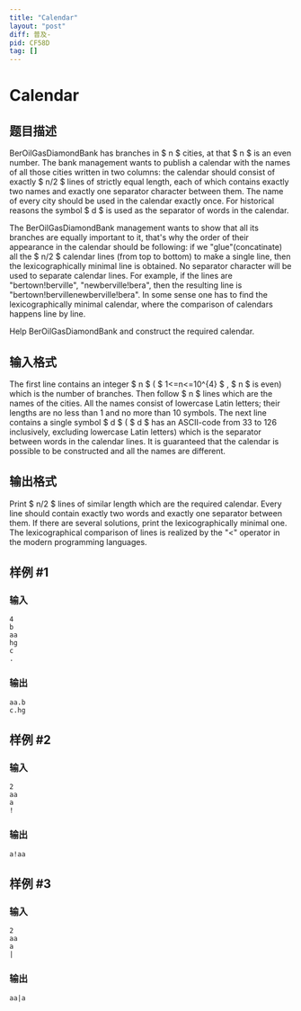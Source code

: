 ```yaml
---
title: "Calendar"
layout: "post"
diff: 普及-
pid: CF58D
tag: []
---
```


# Calendar

## 题目描述

BerOilGasDiamondBank has branches in $ n $ cities, at that $ n $ is an even number. The bank management wants to publish a calendar with the names of all those cities written in two columns: the calendar should consist of exactly $ n/2 $ lines of strictly equal length, each of which contains exactly two names and exactly one separator character between them. The name of every city should be used in the calendar exactly once. For historical reasons the symbol $ d $ is used as the separator of words in the calendar.

The BerOilGasDiamondBank management wants to show that all its branches are equally important to it, that's why the order of their appearance in the calendar should be following: if we "glue"(concatinate) all the $ n/2 $ calendar lines (from top to bottom) to make a single line, then the lexicographically minimal line is obtained. No separator character will be used to separate calendar lines. For example, if the lines are "bertown!berville", "newberville!bera", then the resulting line is "bertown!bervillenewberville!bera". In some sense one has to find the lexicographically minimal calendar, where the comparison of calendars happens line by line.

Help BerOilGasDiamondBank and construct the required calendar.

## 输入格式

The first line contains an integer $ n $ ( $ 1<=n<=10^{4} $ , $ n $ is even) which is the number of branches. Then follow $ n $ lines which are the names of the cities. All the names consist of lowercase Latin letters; their lengths are no less than 1 and no more than 10 symbols. The next line contains a single symbol $ d $ ( $ d $ has an ASCII-code from 33 to 126 inclusively, excluding lowercase Latin letters) which is the separator between words in the calendar lines. It is guaranteed that the calendar is possible to be constructed and all the names are different.

## 输出格式

Print $ n/2 $ lines of similar length which are the required calendar. Every line should contain exactly two words and exactly one separator between them. If there are several solutions, print the lexicographically minimal one. The lexicographical comparison of lines is realized by the "<" operator in the modern programming languages.

## 样例 #1

### 输入

```
4
b
aa
hg
c
.

```

### 输出

```
aa.b
c.hg

```

## 样例 #2

### 输入

```
2
aa
a
!

```

### 输出

```
a!aa

```

## 样例 #3

### 输入

```
2
aa
a
|

```

### 输出

```
aa|a

```

